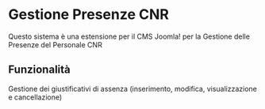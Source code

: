 # Gestione Presenze CNR 

Questo sistema è una estensione per il CMS Joomla! per la Gestione delle Presenze del Personale CNR

## Funzionalità

Gestione dei giustificativi di assenza (inserimento, modifica, visualizzazione e cancellazione) 
